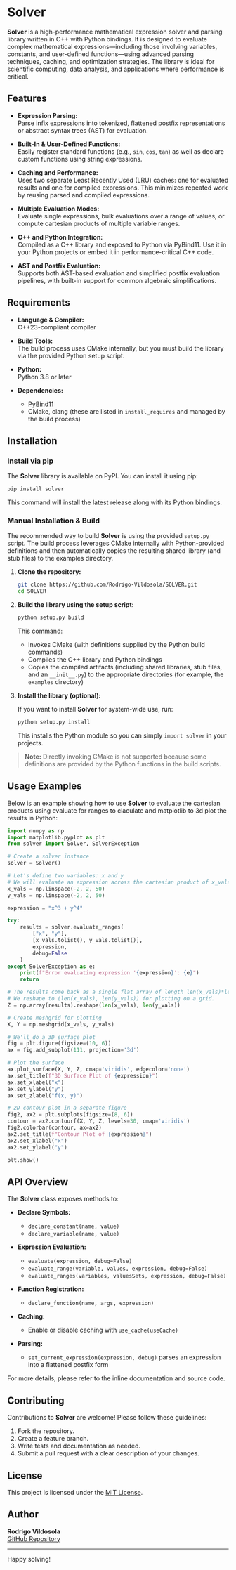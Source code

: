 # Solver

**Solver** is a high-performance mathematical expression solver and parsing library written in C++ with Python bindings. It is designed to evaluate complex mathematical expressions—including those involving variables, constants, and user-defined functions—using advanced parsing techniques, caching, and optimization strategies. The library is ideal for scientific computing, data analysis, and applications where performance is critical.

## Features

- **Expression Parsing:**  
  Parse infix expressions into tokenized, flattened postfix representations or abstract syntax trees (AST) for evaluation.
  
- **Built-In & User-Defined Functions:**  
  Easily register standard functions (e.g., `sin`, `cos`, `tan`) as well as declare custom functions using string expressions.

- **Caching and Performance:**  
  Uses two separate Least Recently Used (LRU) caches: one for evaluated results and one for compiled expressions. This minimizes repeated work by reusing parsed and compiled expressions.
  
- **Multiple Evaluation Modes:**  
  Evaluate single expressions, bulk evaluations over a range of values, or compute cartesian products of multiple variable ranges.
  
- **C++ and Python Integration:**  
  Compiled as a C++ library and exposed to Python via PyBind11. Use it in your Python projects or embed it in performance-critical C++ code.

- **AST and Postfix Evaluation:**  
  Supports both AST-based evaluation and simplified postfix evaluation pipelines, with built-in support for common algebraic simplifications.

## Requirements

- **Language & Compiler:**  
  C++23-compliant compiler
  
- **Build Tools:**  
  The build process uses CMake internally, but you must build the library via the provided Python setup script.
  
- **Python:**  
  Python 3.8 or later

- **Dependencies:**  
  - [PyBind11](https://github.com/pybind/pybind11)  
  - CMake, clang (these are listed in `install_requires` and managed by the build process)

## Installation

### Install via pip

The **Solver** library is available on PyPI. You can install it using pip:

```bash
pip install solver
```
This command will install the latest release along with its Python bindings.



### Manual Installation & Build

The recommended way to build **Solver** is using the provided `setup.py` script. The build process leverages CMake internally with Python-provided definitions and then automatically copies the resulting shared library (and stub files) to the examples directory.

1. **Clone the repository:**

   ```bash
   git clone https://github.com/Rodrigo-Vildosola/SOLVER.git
   cd SOLVER
   ```

2. **Build the library using the setup script:**

   ```bash
   python setup.py build
   ```

   This command:
   
   - Invokes CMake (with definitions supplied by the Python build commands)
   - Compiles the C++ library and Python bindings
   - Copies the compiled artifacts (including shared libraries, stub files, and an `__init__.py`) to the appropriate directories (for example, the `examples` directory)

3. **Install the library (optional):**

   If you want to install **Solver** for system-wide use, run:

   ```bash
   python setup.py install
   ```

   This installs the Python module so you can simply `import solver` in your projects.

> **Note:** Directly invoking CMake is not supported because some definitions are provided by the Python functions in the build scripts.

## Usage Examples

Below is an example showing how to use **Solver** to evaluate the cartesian products using evaluate for ranges to claculate and matplotlib to 3d plot the results in Python:

```python
import numpy as np
import matplotlib.pyplot as plt
from solver import Solver, SolverException

# Create a solver instance
solver = Solver()

# Let's define two variables: x and y
# We will evaluate an expression across the cartesian product of x_vals and y_vals.
x_vals = np.linspace(-2, 2, 50)
y_vals = np.linspace(-2, 2, 50)

expression = "x^3 + y^4"

try:
    results = solver.evaluate_ranges(
        ["x", "y"],
        [x_vals.tolist(), y_vals.tolist()],
        expression,
        debug=False
    )
except SolverException as e:
    print(f"Error evaluating expression '{expression}': {e}")
    return

# The results come back as a single flat array of length len(x_vals)*len(y_vals).
# We reshape to (len(x_vals), len(y_vals)) for plotting on a grid.
Z = np.array(results).reshape(len(x_vals), len(y_vals))

# Create meshgrid for plotting
X, Y = np.meshgrid(x_vals, y_vals)

# We'll do a 3D surface plot
fig = plt.figure(figsize=(10, 6))
ax = fig.add_subplot(111, projection='3d')

# Plot the surface
ax.plot_surface(X, Y, Z, cmap='viridis', edgecolor='none')
ax.set_title(f"3D Surface Plot of {expression}")
ax.set_xlabel("x")
ax.set_ylabel("y")
ax.set_zlabel("f(x, y)")

# 2D contour plot in a separate figure
fig2, ax2 = plt.subplots(figsize=(8, 6))
contour = ax2.contourf(X, Y, Z, levels=30, cmap='viridis')
fig2.colorbar(contour, ax=ax2)
ax2.set_title(f"Contour Plot of {expression}")
ax2.set_xlabel("x")
ax2.set_ylabel("y")

plt.show()
```

## API Overview

The **Solver** class exposes methods to:

- **Declare Symbols:**  
  - `declare_constant(name, value)`  
  - `declare_variable(name, value)`

- **Expression Evaluation:**  
  - `evaluate(expression, debug=False)`  
  - `evaluate_range(variable, values, expression, debug=False)`  
  - `evaluate_ranges(variables, valuesSets, expression, debug=False)`

- **Function Registration:**  
  - `declare_function(name, args, expression)`

- **Caching:**  
  - Enable or disable caching with `use_cache(useCache)`  

- **Parsing:**  
  - `set_current_expression(expression, debug)` parses an expression into a flattened postfix form  

For more details, please refer to the inline documentation and source code.

## Contributing

Contributions to **Solver** are welcome! Please follow these guidelines:

1. Fork the repository.
2. Create a feature branch.
3. Write tests and documentation as needed.
4. Submit a pull request with a clear description of your changes.

## License

This project is licensed under the [MIT License](LICENSE).

## Author

**Rodrigo Vildosola**  
[GitHub Repository](https://github.com/Rodrigo-Vildosola/SOLVER)

---

Happy solving!
